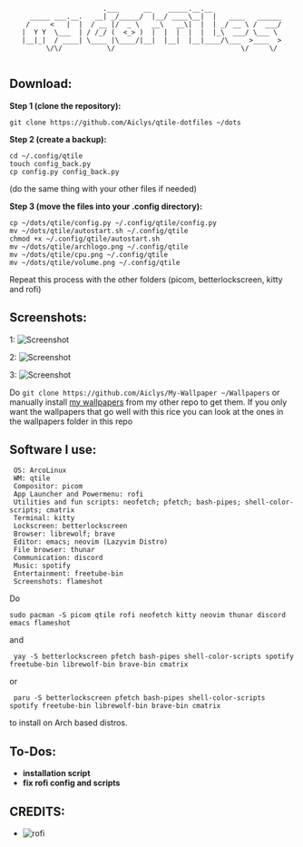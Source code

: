 
```
                       .___      __    _____.__.__                 
     _____ ___.__.   __| _/_____/  |__/ ____\__|  |   ____   ______
    /     <   |  |  / __ |/  _ \   __\   __\|  |  | _/ __ \ /  ___/
   |  Y Y  \___  | / /_/ (  <_> )  |  |  |  |  |  |_\  ___/ \___ \ 
   |__|_|  / ____| \____ |\____/|__|  |__|  |__|____/\___  >____  >
         \/\/           \/                               \/     \/ 
                                                                                                                  
```




## **Download:**

**Step 1 (clone the repository):**
```
git clone https://github.com/Aiclys/qtile-dotfiles ~/dots
```

**Step 2 (create a backup):**
```
cd ~/.config/qtile
touch config_back.py
cp config.py config_back.py
```
(do the same thing with your other files if needed)

**Step 3 (move the files into your .config directory):**
```
cp ~/dots/qtile/config.py ~/.config/qtile/config.py
mv ~/dots/qtile/autostart.sh ~/.config/qtile
chmod +x ~/.config/qtile/autostart.sh
mv ~/dots/qtile/archlogo.png ~/.config/qtile
mv ~/dots/qtile/cpu.png ~/.config/qtile
mv ~/dots/qtile/volume.png ~/.config/qtile  
```

Repeat this process with the other folders (picom, betterlockscreen, kitty and rofi)

## **Screenshots:**

1:
![Screenshot](https://github.com/Aiclys/qtile-dotfiles/blob/main/new_dots.png)

2:
![Screenshot](https://github.com/Aiclys/qtile-dotfiles/blob/main/Screenshot_2023-12-07_3440x1440.png)

3:
![Screenshot](https://github.com/Aiclys/qtile-dotfiles/blob/main/screen_new.png)


Do `git clone https://github.com/Aiclys/My-Wallpaper ~/Wallpapers` or manually install [my wallpapers](https://github.com/Aiclys/My-Wallpaper) from my other repo to get them. If you only want the wallpapers that go well with this rice you can look at the ones in the wallpapers folder in this repo

## **Software I use:**
```
 OS: ArcoLinux
 WM: qtile
 Compositor: picom
 App Launcher and Powermenu: rofi
 Utilities and fun scripts: neofetch; pfetch; bash-pipes; shell-color-scripts; cmatrix
 Terminal: kitty
 Lockscreen: betterlockscreen
 Browser: librewolf; brave
 Editor: emacs; neovim (Lazyvim Distro)
 File browser: thunar
 Communication: discord
 Music: spotify
 Entertainment: freetube-bin
 Screenshots: flameshot
```
Do
```
sudo pacman -S picom qtile rofi neofetch kitty neovim thunar discord emacs flameshot
```
and 
```
 yay -S betterlockscreen pfetch bash-pipes shell-color-scripts spotify freetube-bin librewolf-bin brave-bin cmatrix
```
 or
```
 paru -S betterlockscreen pfetch bash-pipes shell-color-scripts spotify freetube-bin librewolf-bin brave-bin cmatrix
```
to install on Arch based distros.


## **To-Dos:**
+ **installation script**
+ **fix rofi config and scripts**


## **CREDITS:**
+ ![rofi](https://github.com/adi1090x/rofi)
